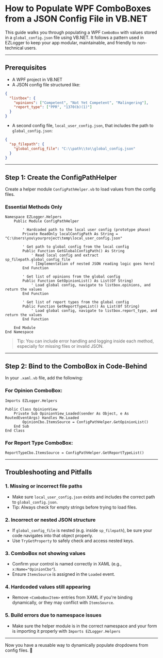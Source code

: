 # How to Populate WPF ComboBoxes from a JSON Config File in VB.NET

This guide walks you through populating a WPF `ComboBox` with values stored in a `global_config.json` file using VB.NET. It follows a pattern used in EZLogger to keep your app modular, maintainable, and friendly to non-technical users.

---

## Prerequisites
- A WPF project in VB.NET
- A JSON config file structured like:

```json
{
  "listbox": {
    "opinions": ["Competent", "Not Yet Competent", "Malingering"],
    "report_type": ["PPR", "1370(b)(1)"]
  }
}
```

- A second config file, `local_user_config.json`, that includes the path to `global_config.json`:

```json
{
  "sp_filepath": {
    "global_config_file": "C:\\path\\to\\global_config.json"
  }
}
```

---

## Step 1: Create the ConfigPathHelper
Create a helper module `ConfigPathHelper.vb` to load values from the config files.

### Essential Methods Only
```vbnet
Namespace EZLogger.Helpers
    Public Module ConfigPathHelper

        ' Hardcoded path to the local user config (prototype phase)
        Private ReadOnly localConfigPath As String = "C:\Users\you\yourproject\temp\local_user_config.json"

        ' Get path to global config from the local config
        Public Function GetGlobalConfigPath() As String
            ' Read local config and extract sp_filepath.global_config_file
            ' [Implementation of nested JSON reading logic goes here]
        End Function

        ' Get list of opinions from the global config
        Public Function GetOpinionList() As List(Of String)
            ' Load global config, navigate to listbox.opinions, and return the values
        End Function

        ' Get list of report types from the global config
        Public Function GetReportTypeList() As List(Of String)
            ' Load global config, navigate to listbox.report_type, and return the values
        End Function

    End Module
End Namespace
```

> Tip: You can include error handling and logging inside each method, especially for missing files or invalid JSON.

---

## Step 2: Bind to the ComboBox in Code-Behind
In your `.xaml.vb` file, add the following:

### For Opinion ComboBox:
```vbnet
Imports EZLogger.Helpers

Public Class OpinionView
    Private Sub OpinionView_Loaded(sender As Object, e As RoutedEventArgs) Handles Me.Loaded
        OpinionCbo.ItemsSource = ConfigPathHelper.GetOpinionList()
    End Sub
End Class
```

### For Report Type ComboBox:
```vbnet
ReportTypeCbo.ItemsSource = ConfigPathHelper.GetReportTypeList()
```

---

## Troubleshooting and Pitfalls

### 1. **Missing or incorrect file paths**
- Make sure `local_user_config.json` exists and includes the correct path to `global_config.json`.
- Tip: Always check for empty strings before trying to load files.

### 2. **Incorrect or nested JSON structure**
- If `global_config_file` is nested (e.g. inside `sp_filepath`), be sure your code navigates into that object properly.
- Use `TryGetProperty` to safely check and access nested keys.

### 3. **ComboBox not showing values**
- Confirm your control is named correctly in XAML (e.g., `x:Name="OpinionCbo"`).
- Ensure `ItemsSource` is assigned in the `Loaded` event.

### 4. **Hardcoded values still appearing**
- Remove `<ComboBoxItem>` entries from XAML if you're binding dynamically, or they may conflict with `ItemsSource`.

### 5. **Build errors due to namespace issues**
- Make sure the helper module is in the correct namespace and your form is importing it properly with `Imports EZLogger.Helpers`

---

Now you have a reusable way to dynamically populate dropdowns from config files. 🎉
